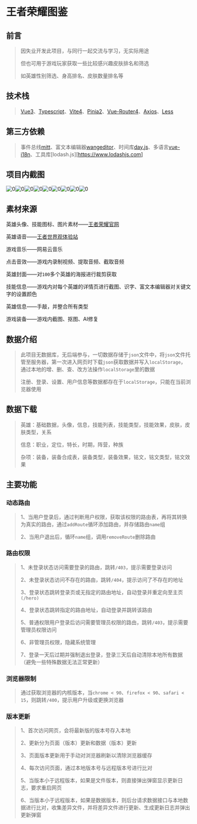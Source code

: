 # 王者荣耀图鉴

## 前言

> 因失业开发此项目，与同行一起交流与学习，无实际用途
>
> 但也可用于游戏玩家获取一些比较感兴趣皮肤排名和筛选
>
> 如英雄性别筛选、身高排名、皮肤数量排名等

## 技术栈

> [Vue3](https://cn.vuejs.org)、[Typescript](https://www.tslang.cn/index.html)、[Vite4](https://vitejs.cn)、[Pinia2](https://pinia.vuejs.org)、[Vue-Router4](https://router.vuejs.org/zh)、[Axios](https://www.axios-http.cn)、[Less](https://less.bootcss.com)

## 第三方依赖

> 事件总线[mitt](https://github.com/developit/mitt)、富文本编辑器[wangeditor](https://www.wangeditor.com)、时间库[day.js](https://dayjs.fenxianglu.cn)、多语言[vue-i18n](https://vue-i18n.intlify.dev)、工具库[lodash.js][https://www.lodashjs.com]

## 项目内截图

![0](https://lyb.cbb.plus//wzry-material/html/0.png)![0](https://lyb.cbb.plus//wzry-material/html/1.png)![0](https://lyb.cbb.plus//wzry-material/html/2.png)![0](https://lyb.cbb.plus//wzry-material/html/3.png)![0](https://lyb.cbb.plus//wzry-material/html/4.png)![0](https://lyb.cbb.plus//wzry-material/html/5.png)![0](https://lyb.cbb.plus//wzry-material/html/6.png)![0](https://lyb.cbb.plus//wzry-material/html/7.png)![0](https://lyb.cbb.plus//wzry-material/html/8.png)

## 素材来源

英雄头像、技能图标、图片素材——[王者荣耀官网](https://pvp.qq.com)

英雄语音——[王者世界观体验站](https://pvp.qq.com/ip)

游戏音乐——网易云音乐

点击音效——游戏内录制视频、提取音频、截取音频

英雄封面——对`100`多个英雄的海报进行裁剪获取

技能信息——游戏内对每个英雄的详情页进行截图、识字、富文本编辑器对关键文字的设置颜色

英雄信息——手敲，并整合所有类型

游戏装备——游戏内截图、抠图、AI修复

## 数据介绍

> 此项目无数据库，无后端参与，一切数据存储于`json`文件中，将`json`文件托管至服务器，第一次进入网页时下载`json`获取数据并写入`localStorage`，通过本地的增、删、查、改方法操作`localStorage`里的数据
>
> 注册、登录、设置、用户信息等数据都存在于`localStorage`，只能在当前浏览器使用
>

## 数据下载

> 英雄：基础数据，头像，信息，技能列表，技能类型，技能效果，皮肤，皮肤类型，关系
>
> 信息：职业，定位，特长，时期，阵营，种族
>
> 杂项：装备，装备合成表，装备类型，装备效果，铭文，铭文类型，铭文效果

## 主要功能

### 动态路由

> 1、当用户登录后，通过判断用户权限，获取该权限的路由表，再将其转换为真实的路由，通过`addRoute`循环添加路由，并存储路由`name`组
>
> 2、当用户退出后，循环`name`组，调用`removeRoute`删除路由

### 路由权限

> 1、未登录状态访问需要登录的路由，跳转`/403`，提示需要登录访问
>
> 2、未登录状态访问不存在的路由，跳转`/404`，提示访问了不存在的地址
>
> 3、登录状态跳转登录页或无指定的路由地址，自动登录并重定向至主页`(/hero)`
>
> 4、登录状态跳转指定的路由地址，自动登录并跳转该路由
>
> 5、普通权限用户登录后访问需要管理员权限的路由，跳转`/403`，提示需要管理员权限访问
>
> 6、非管理员权限，隐藏系统管理
>
> 7、登录一天后过期并强制退出登录，登录三天后自动清除本地所有数据（避免一些特殊数据无法正常更新）

### 浏览器限制

> 通过获取浏览器的内核版本，当`chrome < 90`、`firefox < 90`、`safari < 15`，则跳转`/400`，提示用户升级或更换浏览器

### 版本更新

> 1、首次访问网页，会将最新版的版本号存入本地
>
> 2、更新分为页面（版本）更新和数据（版本）更新
>
> 3、页面版本更新用于手动对浏览器刷新以清除浏览器缓存
>
> 4、每次访问页面，通过本地版本号与远程版本号进行比对
>
> 5、当版本小于远程版本，如果是文件版本，则直接弹出弹窗显示更新日志，要求重启网页
>
> 6、当版本小于远程版本，如果是数据版本，则后台请求数据接口与本地数据进行比对，收集差异文件，并将差异文件进行更新、生成更新日志并弹出更新弹窗
